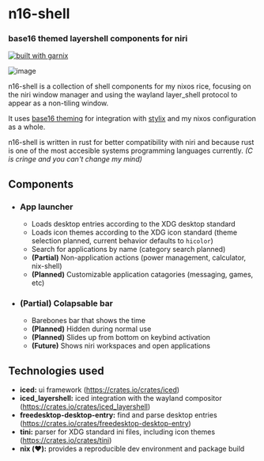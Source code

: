 # n16-shell

### base16 themed layershell components for niri

[![built with garnix](https://img.shields.io/endpoint.svg?url=https%3A%2F%2Fgarnix.io%2Fapi%2Fbadges%2Fdj-laser%2Fn16-shell)](https://garnix.io/repo/dj-laser/n16-shell)

![image](https://cloud-mxs6qgq8r-hack-club-bot.vercel.app/1screenshot_from_2025-01-07_15-42-31.png)

n16-shell is a collection of shell components for my nixos rice, focusing on the niri window manager and using the wayland layer_shell protocol to appear as a non-tiling window.

It uses [base16 theming](https://github.com/chriskempson/base16) for integration with [stylix](https://stylix.danth.me/) and my nixos configuration as a whole.

n16-shell is written in rust for better compatibility with niri and because rust is one of the most accesible systems programming languages currently. _(C is cringe and you can't change my mind)_

## Components

- ### App launcher

  - Loads desktop entries according to the XDG desktop standard
  - Loads icon themes according to the XDG icon standard (theme selection planned, current behavior defaults to `hicolor`)
  - Search for applications by name (category search planned)
  - **(Partial)** Non-application actions (power management, calculator, nix-shell)
  - **(Planned)** Customizable application catagories (messaging, games, etc)

- ### (Partial) Colapsable bar

  - Barebones bar that shows the time
  - **(Planned)** Hidden during normal use
  - **(Planned)** Slides up from bottom on keybind activation
  - **(Future)** Shows niri workspaces and open applications

## Technologies used

- **iced:** ui framework (https://crates.io/crates/iced)
- **iced_layershell:** iced integration with the wayland compositor (https://crates.io/crates/iced_layershell)
- **freedesktop-desktop-entry:** find and parse desktop entries (https://crates.io/crates/freedesktop-desktop-entry)
- **tini:** parser for XDG standard ini files, including icon themes (https://crates.io/crates/tini)
- **nix (❤️):** provides a reproducible dev environment and package build

